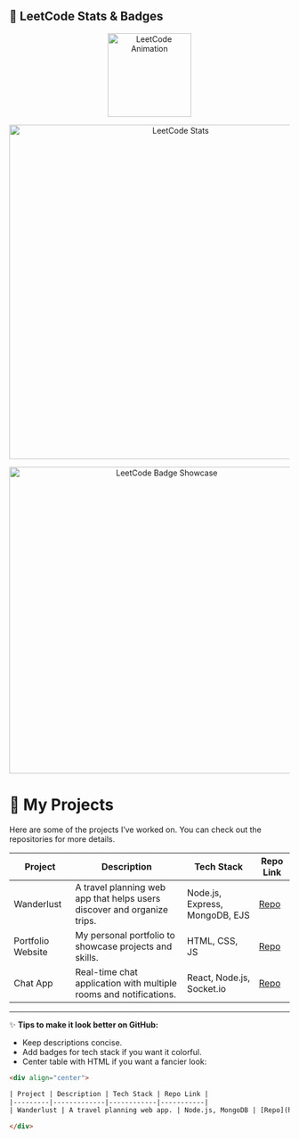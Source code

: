 <!-- 🌟 LeetCode Animated Section -->
## 🧠 LeetCode Stats & Badges  

<!-- Animated Header GIF -->
<p align="center">
  <img src="https://assets.leetcode.com/static_assets/marketing/2022-100.gif" width="150" alt="LeetCode Animation"/>
</p>

<!-- Large Dynamic Stats Card -->
<p align="center">
  <a href="https://leetcode.com/PrinceJaiswal12/">
    <img src="https://leetcard.jacoblin.cool/PrinceJaiswal12?theme=dark&font=Karma&ext=heatmap&border=2&radius=16" alt="LeetCode Stats" width="600"/>
  </a>
</p>

<!-- Bigger Badge Showcase -->
<p align="center">
  <img src="https://leetcode-badge-showcase.vercel.app/api?username=PrinceJaiswal12&theme=dark&border=border&animated=true" alt="LeetCode Badge Showcase" width="550"/>
</p>

# 🚀 My Projects

Here are some of the projects I’ve worked on. You can check out the repositories for more details.  

| Project | Description | Tech Stack | Repo Link |
|---------|-------------|------------|-----------|
| Wanderlust | A travel planning web app that helps users discover and organize trips. | Node.js, Express, MongoDB, EJS | [Repo](https://github.com/princejaiswal12/Wanderlust) |
| Portfolio Website | My personal portfolio to showcase projects and skills. | HTML, CSS, JS | [Repo](https://github.com/princejaiswal12/Portfolio-Website) |
| Chat App | Real-time chat application with multiple rooms and notifications. | React, Node.js, Socket.io | [Repo](https://github.com/princejaiswal12/Chat-App) |

---

✨ **Tips to make it look better on GitHub:**  
- Keep descriptions concise.  
- Add badges for tech stack if you want it colorful.  
- Center table with HTML if you want a fancier look:

```html
<div align="center">

| Project | Description | Tech Stack | Repo Link |
|---------|-------------|------------|-----------|
| Wanderlust | A travel planning web app. | Node.js, MongoDB | [Repo](https://github.com/princejaiswal12/Wanderlust) |

</div>

